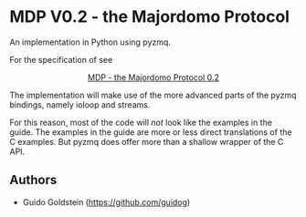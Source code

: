 MDP V0.2 - the Majordomo Protocol
=================================

An implementation in Python using pyzmq.

For the specification of see
<center>
<a href="http://rfc.zeromq.org/spec:18">MDP - the Majordomo Protocol 0.2<a/>
</center>

The implementation will make use of the more advanced parts of the
pyzmq bindings, namely ioloop and streams.

For this reason, most of the code will *not* look like the examples in
the guide. The examples in the guide are more or less direct
translations of the C examples. But pyzmq does offer more than a
shallow wrapper of the C API.


Authors
-------

 * Guido Goldstein (https://github.com/guidog)

